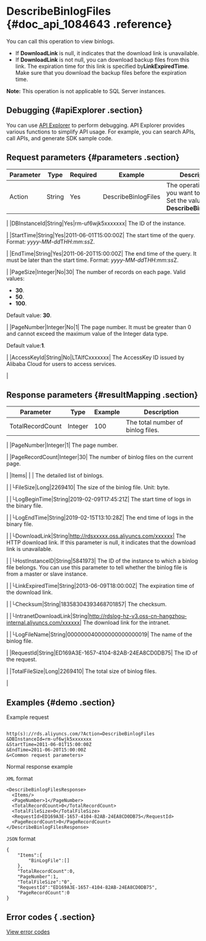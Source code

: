 # DescribeBinlogFiles {#doc_api_1084643 .reference}

You can call this operation to view binlogs.

-   If **DownloadLink** is null, it indicates that the download link is unavailable.
-   If **DownloadLink** is not null, you can download backup files from this link. The expiration time for this link is specified by**LinkExpiredTime**. Make sure that you download the backup files before the expiration time.

**Note:** This operation is not applicable to SQL Server instances.

## Debugging {#apiExplorer .section}

You can use [API Explorer](https://api.aliyun.com/#product=Rds&api=DescribeBinlogFiles) to perform debugging. API Explorer provides various functions to simplify API usage. For example, you can search APIs, call APIs, and generate SDK sample code.

## Request parameters {#parameters .section}

|Parameter|Type|Required|Example|Description|
|---------|----|--------|-------|-----------|
|Action|String|Yes|DescribeBinlogFiles| The operation that you want to perform. Set the value to **DescribeBinlogFiles**.

 |
|DBInstanceId|String|Yes|rm-uf6wjk5xxxxxxx| The ID of the instance.

 |
|StartTime|String|Yes|2011-06-01T15:00:00Z| The start time of the query. Format: *yyyy-MM-dd*T*HH:mm:ss*Z.

 |
|EndTime|String|Yes|2011-06-20T15:00:00Z| The end time of the query. It must be later than the start time. Format: *yyyy-MM-dd*T*HH:mm:ss*Z.

 |
|PageSize|Integer|No|30| The number of records on each page. Valid values:

 -   **30**.
-   **50**.
-   **100**.

 Default value: **30**.

 |
|PageNumber|Integer|No|1| The page number. It must be greater than 0 and cannot exceed the maximum value of the Integer data type.

 Default value:**1**.

 |
|AccessKeyId|String|No|LTAIfCxxxxxxx| The AccessKey ID issued by Alibaba Cloud for users to access services.

 |

## Response parameters {#resultMapping .section}

|Parameter|Type|Example|Description|
|---------|----|-------|-----------|
|TotalRecordCount|Integer|100| The total number of binlog files.

 |
|PageNumber|Integer|1| The page number.

 |
|PageRecordCount|Integer|30| The number of binlog files on the current page.

 |
|Items| | | The detailed list of binlogs.

 |
|└FileSize|Long|2269410| The size of the binlog file. Unit: byte.

 |
|└LogBeginTime|String|2019-02-09T17:45:21Z| The start time of logs in the binary file.

 |
|└LogEndTime|String|2019-02-15T13:10:28Z| The end time of logs in the binary file.

 |
|└DownloadLink|String|http://rdsxxxxx.oss.aliyuncs.com/xxxxxx| The HTTP download link. If this parameter is null, it indicates that the download link is unavailable.

 |
|└HostInstanceID|String|5841973| The ID of the instance to which a binlog file belongs. You can use this parameter to tell whether the binlog file is from a master or slave instance.

 |
|└LinkExpiredTime|String|2013-06-09T18:00:00Z| The expiration time of the download link.

 |
|└Checksum|String|18358304393468701857| The checksum.

 |
|└IntranetDownloadLink|String|http://rdslog-hz-v3.oss-cn-hangzhou-internal.aliyuncs.com/xxxxxx| The download link for the intranet.

 |
|└LogFileName|String|000000040000000000000019| The name of the binlog file.

 |
|RequestId|String|ED169A3E-1657-4104-82AB-24EA8CD0DB75| The ID of the request.

 |
|TotalFileSize|Long|2269410| The total size of binlog files.

 |

## Examples {#demo .section}

Example request

``` {#request_demo}

http(s)://rds.aliyuncs.com/?Action=DescribeBinlogFiles
&DBInstanceId=rm-uf6wjk5xxxxxxx
&StartTime=2011-06-01T15:00:00Z
&EndTime=2011-06-20T15:00:00Z
&<Common request parameters>
```

Normal response example

`XML` format

``` {#xml_return_success_demo}
<DescribeBinlogFilesResponse>
  <Items/> 
  <PageNumber>1</PageNumber> 
  <TotalRecordCount>0</TotalRecordCount> 
  <TotalFileSize>0</TotalFileSize>
  <RequestId>ED169A3E-1657-4104-82AB-24EA8CD0DB75</RequestId>
  <PageRecordCount>0</PageRecordCount> 
</DescribeBinlogFilesResponse> 

```

`JSON` format

``` {#json_return_success_demo}
{
	"Items":{
		"BinLogFile":[]
	},
	"TotalRecordCount":0,
	"PageNumber":1,
	"TotalFileSize":"0",
	"RequestId":"ED169A3E-1657-4104-82AB-24EA8CD0DB75",
	"PageRecordCount":0
}
```

## Error codes { .section}

[View error codes](https://error-center.aliyun.com/status/product/Rds)

